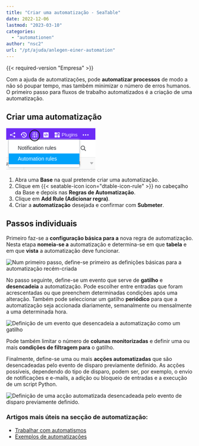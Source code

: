 ```yaml
---
title: "Criar uma automatização - SeaTable"
date: 2022-12-06
lastmod: "2023-03-10"
categories: 
  - "automationen"
author: "nsc2"
url: "/pt/ajuda/anlegen-einer-automation"
---
```


{{< required-version "Empresa" >}}

Com a ajuda de automatizações, pode **automatizar processos** de modo a não só poupar tempo, mas também minimizar o número de erros humanos. O primeiro passo para fluxos de trabalho automatizados é a criação de uma automatização.

## Criar uma automatização

![Criar automatizações](images/how-to-use-automations-for-locking-rows-3.png)

1. Abra uma **Base** na qual pretende criar uma automatização.
2. Clique em {{< seatable-icon icon="dtable-icon-rule" >}} no cabeçalho da Base e depois nas **Regras de Automatização**.
3. Clique em **Add Rule (Adicionar regra)**.
4. Criar a **automatização** desejada e confirmar com **Submeter**.

## Passos individuais

Primeiro faz-se a **configuração básica para a** nova regra de automatização. Nesta etapa **nomeia-se a** automatização e determina-se em que **tabela** e em que **vista** a automatização deve funcionar.

![Num primeiro passo, define-se primeiro as definições básicas para a automatização recém-criada](https://seatable.io/wp-content/uploads/2022/12/steps-to-create-an-automation-1-1.png)

No passo seguinte, define-se um evento que serve de **gatilho** e **desencadeia** a automatização. Pode escolher entre entradas que foram acrescentadas ou que preenchem determinadas condições após uma alteração. Também pode seleccionar um gatilho **periódico** para que a automatização seja accionada diariamente, semanalmente ou mensalmente a uma determinada hora.

![Definição de um evento que desencadeia a automatização como um gatilho](https://seatable.io/wp-content/uploads/2022/12/steps-to-create-an-automation-2-1.png)

Pode também limitar o número de **colunas monitorizadas** e definir uma ou mais **condições de filtragem para** o gatilho.

Finalmente, define-se uma ou mais **acções automatizadas** que são desencadeadas pelo evento de disparo previamente definido. As acções possíveis, dependendo do tipo de disparo, podem ser, por exemplo, o envio de notificações e e-mails, a adição ou bloqueio de entradas e a execução de um script Python.

![Definição de uma acção automatizada desencadeada pelo evento de disparo previamente definido.](https://seatable.io/wp-content/uploads/2022/12/steps-to-create-an-automation-3.png)

### Artigos mais úteis na secção de automatização:

- [Trabalhar com automatismos](https://seatable.io/pt/docs-category/automationen/)
- [Exemplos de automatizações](https://seatable.io/pt/docs-category/beispiel-automationen/)
